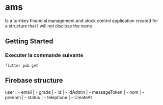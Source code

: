 # ams

Is a turnkey financial management and stock control application created for a structure that I will not disclose the name

## Getting Started
### Executer la commande suivante
```
flutter pub get 
```
## Firebase structure

user 
    | - email
    | - grade
    | - id
    | - idAdmin
    | - messageToken
    | - nom 
    | - prenom
    | - status
    | - telephone
    | - CreateAt


  


